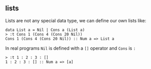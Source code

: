 ##  lists

Lists are not any special data type, we can define our own lists like:

    data List a = Nil | Cons a (List a)
    > :t Cons 1 (Cons 4 (Cons 20 Nil))
    Cons 1 (Cons 4 (Cons 20 Nil)) :: Num a => List a

In real programs `Nil` is defined with a `[]` operator and `Cons` is `:`

    > :t 1 : 2 : 3 : []
    1 : 2 : 3 : [] :: Num a => [a]


